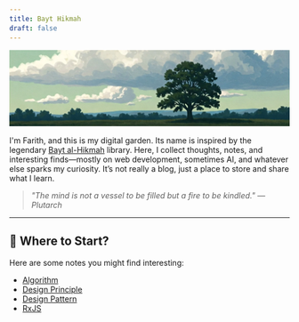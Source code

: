 ```yaml
---
title: Bayt Hikmah
draft: false
---
```


![banner](./images/sky-tree.webp)

I'm Farith, and this is my digital garden. Its name is inspired by the legendary [Bayt al-Hikmah](https://www.britannica.com/place/Bayt-al-Hikmah) library. Here, I collect thoughts, notes, and interesting finds—mostly on web development, sometimes AI, and whatever else sparks my curiosity. It’s not really a blog, just a place to store and share what I learn.

> *"The mind is not a vessel to be filled but a fire to be kindled." — Plutarch*

---

## 🌳 Where to Start?

Here are some notes you might find interesting:

- [Algorithm](./algo/algorithm.md)
- [Design Principle](./SE/design-principle.md)
- [Design Pattern](./SE/design-pattern.md)
- [RxJS](./SE/rxjs.md)
